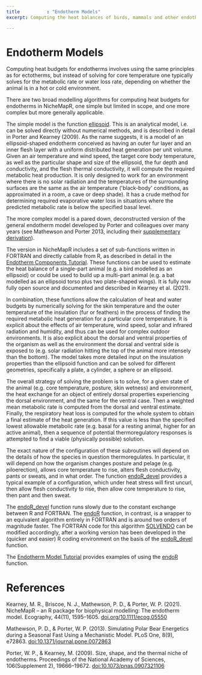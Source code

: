 ```yaml
---
title          : "Endotherm Models"
excerpt: Computing the heat balances of birds, mammals and other endotherms

---
```

<h1>Endotherm Models</h1>
<p>
Computing heat budgets for endotherms involves using the same principles as for ectotherms, but instead of solving for core temperature one typically solves for the metabolic rate or water loss rate, depending on whether the animal is in a hot or cold environment. 
<p>
There are two broad modelling algorithms for computing heat budgets for endotherms in NicheMapR, one simple but limited in scope, and one more complex but more generally applicable. 
<p>
The simple model is the function <a href="https://github.com/mrke/NicheMapR/blob/master/R/ellipsoid.R">ellipsoid</a>. This is an analytical model, i.e. can be solved directly without numerical methods, and is described in detail in Porter and Kearney (2009). As the name suggests, it is a model of an ellipsoid-shaped endotherm conceived as having an outer fur layer and an inner flesh layer with a uniform distributed heat generation per unit volume. Given an air temperature and wind speed, the target core body temperature, as well as the particular shape and size of the ellipsoid, the fur depth and conductivity, and the flesh thermal conductivity, it will compute the required metabolic heat production. It is only designed to work for an environment where there is no solar radiation and the temperatures of the surrounding surfaces are the same as the air temperature ('black-body' conditions, as approximated in a room, a cave or deep shade). It has a crude method for determining required evaporative water loss in situations where the predicted metabolic rate is below the specified basal level.
<p>
The more complex model is a pared down, deconstructed version of the general endotherm model developed by Porter and colleagues over many years (see Mathewson and Porter 2013, including their <a href="https://journals.plos.org/plosone/article/file?id=10.1371/journal.pone.0072863.s007&type=supplementary">supplementary derivation</a>).
<p>
The version in NicheMapR includes a set of sub-functions written in FORTRAN and directly callable from R, as described in detail in the <a href="/NicheMapR/inst/doc/endotherm-components-tutorial">Endotherm Components Tutorial</a>. These functions can be used to estimate the heat balance of a single-part animal (e.g. a bird modelled as an ellipsoid) or could be used to build up a multi-part animal (e.g. a bat modelled as an ellipsoid torso plus two plate-shaped wings). It is fully now fully open source and documented and described in Kearney et al. (2021).
<p>
In combination, these functions allow the calculation of heat and water budgets by numerically solving for the skin temperature and the outer temperature of the insulation (fur or feathers) in the process of finding the required metabolic heat generation for a particular core temperature. It is explicit about the effects of air temperature, wind speed, solar and infrared radiation and humidity, and thus can be used for complex outdoor environments. It is also explicit about the dorsal and ventral properties of the organism as well as the environment the dorsal and ventral side is exposed to (e.g. solar radiation hitting the top of the animal more intensely than the bottom). The model takes more detailed input on the insulation properties than the ellipsoid function and can be solved for different geometries, specifically a plate, a cylinder, a sphere or an ellipsoid.
<p>
The overall strategy of solving the problem is to solve, for a given state of the animal (e.g. core temperature, posture, skin wetness) and environment, the heat exchange for an object of entirely dorsal properties experiencing the dorsal environment, and the same for the ventral case. Then a weighted mean metabolic rate is computed from the dorsal and ventral estimate. Finally, the respiratory heat loss is computed for the whole system to obtain a final estimate of the heat generation. If this value is less than the specified lowest allowable metabolic rate (e.g. basal for a resting animal, higher for an active animal), then a sequence of potential thermoregulatory responses is attempted to find a viable (physically possible) solution.
<p>
The exact nature of the configuration of these subroutines will depend on the details of how the species in question thermoregulates. In particular, it will depend on how the organism changes posture and pelage (e.g. piloerection), allows core temperature to rise, alters flesh conductivity, pants or sweats, and in what order. The function <a href="https://github.com/mrke/NicheMapR/blob/master/R/endoR_devel.R">endoR_devel</a> provides a typical example of a configuration, which under heat stress will first uncurl, then allow flesh conductivity to rise, then allow core temperature to rise, then pant and then sweat.
<p>
The <a href="https://github.com/mrke/NicheMapR/blob/master/R/endoR_devel.R">endoR_devel</a> function runs slowly due to the constant exchange between R and FORTRAN. The <a href="https://github.com/mrke/NicheMapR/blob/master/R/endoR.R">endoR</a> function, in contrast, is a wrapper to an equivalent algorithm entirely in FORTRAN and is around two orders of magnitude faster. The FORTRAN code for this algorithm <a href="https://mrke.github.io/SOLVENDO/">SOLVENDO</a> can be modified accordingly, after a working version has been developed in the (quicker and easier) R coding environment on the basis of the <a href="https://github.com/mrke/NicheMapR/blob/master/R/endoR_devel.R">endoR_devel</a> function.
<p>
The <a href="/NicheMapR/inst/doc/endotherm-model-tutorial">Endotherm Model Tutorial</a> provides examples of using the <a href="https://github.com/mrke/NicheMapR/blob/master/R/endoR.R">endoR</a> function. 
<p>
<h1>References</h1>
<p>
Kearney, M. R., Briscoe, N. J., Mathewson, P. D., & Porter, W. P. (2021). NicheMapR – an R package for biophysical modelling: The endotherm model. Ecography, 44(11), 1595–1605. <a href ="https://doi.org/10.1111/ecog.05550">doi.org/10.1111/ecog.05550</a>
<p>
Mathewson, P. D., & Porter, W. P. (2013). Simulating Polar Bear Energetics during a Seasonal Fast Using a Mechanistic Model. PLoS One, 8(9), e72863. <a href ="https://doi:10.1371/journal.pone.0072863">doi:10.1371/journal.pone.0072863</a>
<p>
Porter, W. P., & Kearney, M. (2009). Size, shape, and the thermal niche of endotherms. Proceedings of the National Academy of Sciences, 106(Supplement 2), 19666–19672. <a href ="https://doi:10.1073/pnas.0907321106">doi:10.1073/pnas.0907321106</a>